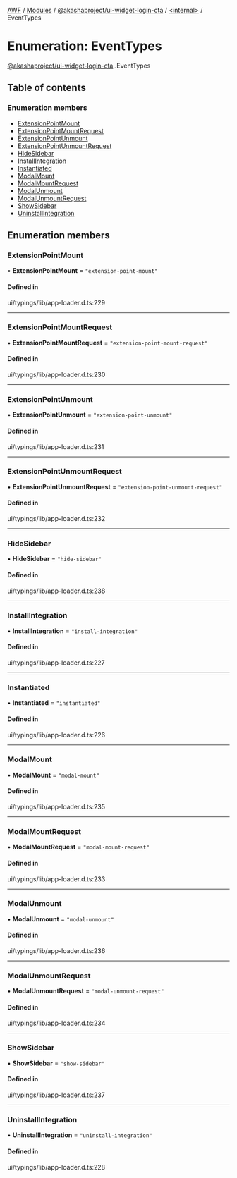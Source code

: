 [AWF](../README.md) / [Modules](../modules.md) / [@akashaproject/ui-widget-login-cta](../modules/akashaproject_ui_widget_login_cta.md) / [<internal\>](../modules/akashaproject_ui_widget_login_cta._internal_.md) / EventTypes

# Enumeration: EventTypes

[@akashaproject/ui-widget-login-cta](../modules/akashaproject_ui_widget_login_cta.md).[<internal>](../modules/akashaproject_ui_widget_login_cta._internal_.md).EventTypes

## Table of contents

### Enumeration members

- [ExtensionPointMount](akashaproject_ui_widget_login_cta._internal_.EventTypes.md#extensionpointmount)
- [ExtensionPointMountRequest](akashaproject_ui_widget_login_cta._internal_.EventTypes.md#extensionpointmountrequest)
- [ExtensionPointUnmount](akashaproject_ui_widget_login_cta._internal_.EventTypes.md#extensionpointunmount)
- [ExtensionPointUnmountRequest](akashaproject_ui_widget_login_cta._internal_.EventTypes.md#extensionpointunmountrequest)
- [HideSidebar](akashaproject_ui_widget_login_cta._internal_.EventTypes.md#hidesidebar)
- [InstallIntegration](akashaproject_ui_widget_login_cta._internal_.EventTypes.md#installintegration)
- [Instantiated](akashaproject_ui_widget_login_cta._internal_.EventTypes.md#instantiated)
- [ModalMount](akashaproject_ui_widget_login_cta._internal_.EventTypes.md#modalmount)
- [ModalMountRequest](akashaproject_ui_widget_login_cta._internal_.EventTypes.md#modalmountrequest)
- [ModalUnmount](akashaproject_ui_widget_login_cta._internal_.EventTypes.md#modalunmount)
- [ModalUnmountRequest](akashaproject_ui_widget_login_cta._internal_.EventTypes.md#modalunmountrequest)
- [ShowSidebar](akashaproject_ui_widget_login_cta._internal_.EventTypes.md#showsidebar)
- [UninstallIntegration](akashaproject_ui_widget_login_cta._internal_.EventTypes.md#uninstallintegration)

## Enumeration members

### ExtensionPointMount

• **ExtensionPointMount** = `"extension-point-mount"`

#### Defined in

ui/typings/lib/app-loader.d.ts:229

___

### ExtensionPointMountRequest

• **ExtensionPointMountRequest** = `"extension-point-mount-request"`

#### Defined in

ui/typings/lib/app-loader.d.ts:230

___

### ExtensionPointUnmount

• **ExtensionPointUnmount** = `"extension-point-unmount"`

#### Defined in

ui/typings/lib/app-loader.d.ts:231

___

### ExtensionPointUnmountRequest

• **ExtensionPointUnmountRequest** = `"extension-point-unmount-request"`

#### Defined in

ui/typings/lib/app-loader.d.ts:232

___

### HideSidebar

• **HideSidebar** = `"hide-sidebar"`

#### Defined in

ui/typings/lib/app-loader.d.ts:238

___

### InstallIntegration

• **InstallIntegration** = `"install-integration"`

#### Defined in

ui/typings/lib/app-loader.d.ts:227

___

### Instantiated

• **Instantiated** = `"instantiated"`

#### Defined in

ui/typings/lib/app-loader.d.ts:226

___

### ModalMount

• **ModalMount** = `"modal-mount"`

#### Defined in

ui/typings/lib/app-loader.d.ts:235

___

### ModalMountRequest

• **ModalMountRequest** = `"modal-mount-request"`

#### Defined in

ui/typings/lib/app-loader.d.ts:233

___

### ModalUnmount

• **ModalUnmount** = `"modal-unmount"`

#### Defined in

ui/typings/lib/app-loader.d.ts:236

___

### ModalUnmountRequest

• **ModalUnmountRequest** = `"modal-unmount-request"`

#### Defined in

ui/typings/lib/app-loader.d.ts:234

___

### ShowSidebar

• **ShowSidebar** = `"show-sidebar"`

#### Defined in

ui/typings/lib/app-loader.d.ts:237

___

### UninstallIntegration

• **UninstallIntegration** = `"uninstall-integration"`

#### Defined in

ui/typings/lib/app-loader.d.ts:228

